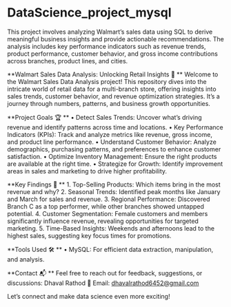 # DataScience_project_mysql
This project involves analyzing Walmart’s sales data using SQL to derive meaningful business insights and provide actionable recommendations. The analysis includes key performance indicators such as revenue trends, product performance, customer behavior, and gross income contributions across branches, product lines, and cities.

**Walmart Sales Data Analysis: Unlocking Retail Insights 🚀
**
Welcome to the Walmart Sales Data Analysis project! This repository dives into the intricate world of retail data for a multi-branch store, offering insights into sales trends, customer behavior, and revenue optimization strategies. It’s a journey through numbers, patterns, and business growth opportunities.

**Project Goals 🏆
**	•	Detect Sales Trends: Uncover what’s driving revenue and identify patterns across time and locations.
	•	Key Performance Indicators (KPIs): Track and analyze metrics like revenue, gross income, and product line performance.
	•	Understand Customer Behavior: Analyze demographics, purchasing patterns, and preferences to enhance customer satisfaction.
	•	Optimize Inventory Management: Ensure the right products are available at the right time.
	•	Strategize for Growth: Identify improvement areas in sales and marketing to drive higher profitability.


**Key Findings 🔑
**	1.	Top-Selling Products: Which items bring in the most revenue and why?
	2.	Seasonal Trends: Identified peak months like January and March for sales and revenue.
	3.	Regional Performance: Discovered Branch C as a top performer, while other branches showed untapped potential.
	4.	Customer Segmentation: Female customers and members significantly influence revenue, revealing opportunities for targeted marketing.
	5.	Time-Based Insights: Weekends and afternoons lead to the highest sales, suggesting key focus times for promotions.

**Tools Used 🛠️
**	•	MySQL: For efficient data extraction, manipulation, and analysis.

**Contact 📬
**
Feel free to reach out for feedback, suggestions, or discussions:
Dhaval Rathod
📧 Email: dhavalrathod6452@gmail.com

Let’s connect and make data science even more exciting!
